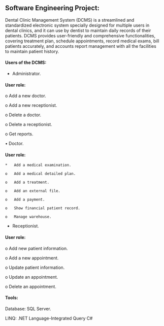 ## Software Engineering Project:

Dental Clinic Management System (DCMS) is a streamlined and standardized electronic system specially designed for multiple users in dental clinics, and it can use by dentist to maintain daily records of their patients. 
DCMS provides user-friendly and comprehensive functionalities, covering treatment plan, schedule appointments, record medical exams, bill patients accurately, and accounts report management with all the facilities to maintain patient history.

#### Users of the DCMS:
* Administrator.

#### User role: 
o	Add a new doctor.

o	Add a new receptionist.

o	Delete a doctor.

o	Delete a receptionist.

o	Get reports.

•	Doctor.

#### User role: 
	* 	Add a medical examination.

	o	Add a medical detailed plan.

	o	Add a treatment.

	o	Add an external file.

	o	Add a payment.

	o	Show financial patient record.

	o	Manage warehouse.


* Receptionist.

#### User role: 
o	Add new patient information.

o	Add a new appointment.

o	Update patient information.

o	Update an appointment.

o	Delete an appointment.

#### Tools:
Database: SQL Server.

LINQ: .NET Language-Integrated Query
C#




